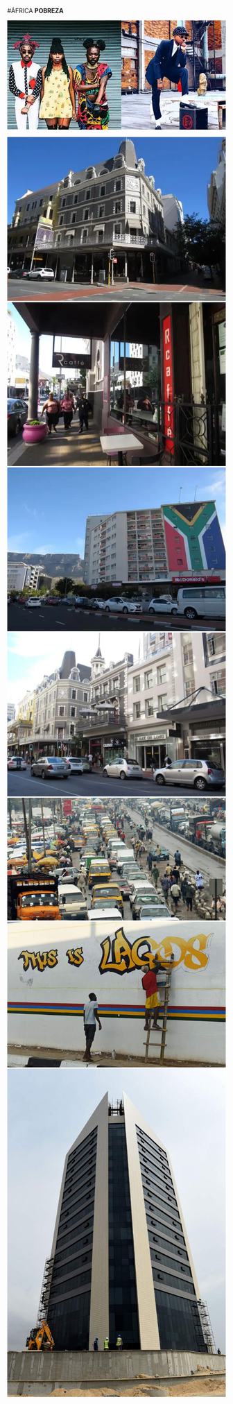 #ÁFRICA **POBREZA**

![Imagem 01](media/img/poverty/regular-africa-01.jpg)

<img src="media/img/poverty/regular-africa-02.jpg" class="fragment"/>
<img src="media/img/poverty/regular-africa-03.jpg" class="fragment"/>
<img src="media/img/poverty/regular-africa-04.jpg" class="fragment"/>
<img src="media/img/poverty/regular-africa-05.jpg" class="fragment"/>
<img src="media/img/poverty/lagos-01.jpg" class="fragment"/>
<img src="media/img/poverty/lagos-02.jpg" class="fragment"/>
<img src="media/img/poverty/lagos-03.jpg" class="fragment"/>